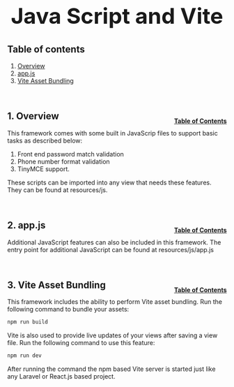 <h1 style="font-size: 50px; text-align: center;">Java Script and Vite</h1>

## Table of contents
1. [Overview](#overview)
2. [app.js](#app_js)
3. [Vite Asset Bundling](#vite-asset-bundling)

<br>

## 1. Overview <a id="overview"></a><span style="float: right; font-size: 14px; padding-top: 15px;">[Table of Contents](#table-of-contents)</span>
This framework comes with some built in JavaScrip files to support basic tasks as described below:
1. Front end password match validation
2. Phone number format validation
3. TinyMCE support.

These scripts can be imported into any view that needs these features.  They can be found at resources/js.

<br>

## 2. app.js <a id="app_js"></a><span style="float: right; font-size: 14px; padding-top: 15px;">[Table of Contents](#table-of-contents)</span>
Additional JavaScript features can also be included in this framework.  The entry point for additional JavaScript can be found at resources/js/app.js

<br>

## 3. Vite Asset Bundling <a id="vite-asset-bundling"></a><span style="float: right; font-size: 14px; padding-top: 15px;">[Table of Contents](#table-of-contents)</span>
This framework includes the ability to perform Vite asset bundling.  Run the following command to bundle your assets:

```sh
npm run build
```

Vite is also used to provide live updates of your views after saving a view file.  Run the following command to use this feature:

```sh
npm run dev
```

After running the command the npm based Vite server is started just like any Laravel or React.js based project.